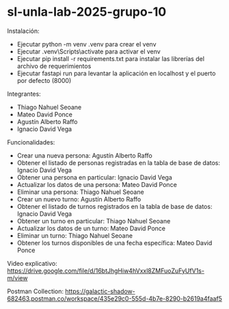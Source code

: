 # sl-unla-lab-2025-grupo-10

Instalación:
- Ejecutar python -m venv .venv para crear el venv
- Ejecutar .venv\Scripts\activate para activar el venv
- Ejecutar pip install -r requirements.txt para instalar las librerías del archivo de requerimientos
- Ejecutar fastapi run para levantar la aplicación en localhost y el puerto por defecto (8000)

Integrantes:
- Thiago Nahuel Seoane
- Mateo David Ponce
- Agustín Alberto Raffo
- Ignacio David Vega

Funcionalidades:
- Crear una nueva persona: Agustín Alberto Raffo
- Obtener el listado de personas registradas en la tabla de base de datos: Ignacio David Vega
- Obtener una persona en particular: Ignacio David Vega
- Actualizar los datos de una persona: Mateo David Ponce
- Eliminar una persona: Thiago Nahuel Seoane
- Crear un nuevo turno: Agustín Alberto Raffo
- Obtener el listado de turnos registrados en la tabla de base de datos: Ignacio David Vega
- Obtener un turno en particular: Thiago Nahuel Seoane
- Actualizar los datos de un turno: Mateo David Ponce
- Eliminar un turno: Thiago Nahuel Seoane
- Obtener los turnos disponibles de una fecha específica: Mateo David Ponce

Video explicativo:
https://drive.google.com/file/d/16btJhgHiw4hVxxl8ZMFuoZuFyUfV1s-m/view

Postman Collection:
https://galactic-shadow-682463.postman.co/workspace/435e29c0-555d-4b7e-8290-b2619a4faaf5

